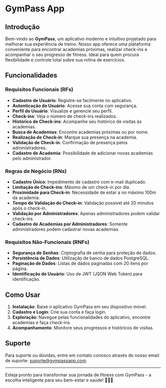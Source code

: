# GymPass App

## Introdução
Bem-vindo ao **GymPass**, um aplicativo moderno e intuitivo projetado para melhorar sua experiência de treino. Nosso app oferece uma plataforma conveniente para encontrar academias próximas, realizar check-ins e acompanhar o seu progresso de fitness. Ideal para quem procura flexibilidade e controle total sobre sua rotina de exercícios.

## Funcionalidades

### Requisitos Funcionais (RFs)
- **Cadastro de Usuário**: Registre-se facilmente no aplicativo.
- **Autenticação de Usuário**: Acesse sua conta com segurança.
- **Perfil do Usuário**: Visualize e gerencie seu perfil.
- **Check-ins**: Veja o número de check-ins realizados.
- **Histórico de Check-ins**: Acompanhe seu histórico de visitas às academias.
- **Busca de Academias**: Encontre academias próximas ou por nome.
- **Realização de Check-in**: Marque sua presença na academia.
- **Validação de Check-in**: Confirmação de presença pelos administradores.
- **Cadastro de Academia**: Possibilidade de adicionar novas academias pelo administrador.

### Regras de Negócio (RNs)
- **Cadastro Único**: Impedimento de cadastro com e-mail duplicado.
- **Limitação de Check-ins**: Máximo de um check-in por dia.
- **Proximidade para Check-in**: Necessidade de estar a no máximo 100m da academia.
- **Tempo de Validação do Check-in**: Validação possível até 20 minutos após o check-in.
- **Validação por Administradores**: Apenas administradores podem validar check-ins.
- **Cadastro de Academias por Administradores**: Somente administradores podem cadastrar novas academias.

### Requisitos Não-Funcionais (RNFs)
- **Segurança de Senhas**: Criptografia de senha para proteção de dados.
- **Persistência de Dados**: Utilização de banco de dados PostgreSQL.
- **Paginação de Dados**: Listas de dados paginadas com 20 itens por página.
- **Identificação de Usuário**: Uso de JWT (JSON Web Token) para identificação.

## Como Usar
1. **Instalação**: Baixe o aplicativo GymPass em seu dispositivo móvel.
2. **Cadastro e Login**: Crie sua conta e faça login.
3. **Exploração**: Navegue pelas funcionalidades do aplicativo, encontre academias e faça check-ins.
4. **Acompanhamento**: Monitore seus progressos e históricos de visitas.

## Suporte
Para suporte ou dúvidas, entre em contato conosco através do nosso email de suporte: [suporte@gympassapp.com](mailto:suporte@gympassapp.com).

---

Esteja pronto para transformar sua jornada de fitness com GymPass - a escolha inteligente para seu bem-estar e saúde! 🏋️‍♂️💪